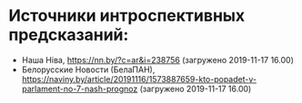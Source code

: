 # Источники интроспективных предсказаний:

- Наша Ніва, https://nn.by/?c=ar&i=238756 (загружено 2019-11-17 16.00)
- Белорусские Новости (БелаПАН), https://naviny.by/article/20191116/1573887659-kto-popadet-v-parlament-no-7-nash-prognoz (загружено 2019-11-17 16.00)

